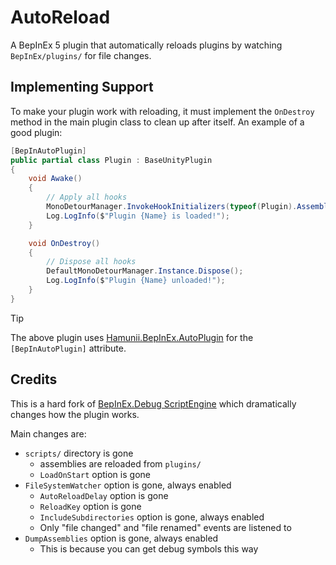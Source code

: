 # AutoReload

A BepInEx 5 plugin that automatically reloads plugins by watching `BepInEx/plugins/` for file changes.

## Implementing Support

To make your plugin work with reloading, it must implement the `OnDestroy` method in the main plugin class to clean up after itself. An example of a good plugin:

```cs
[BepInAutoPlugin]
public partial class Plugin : BaseUnityPlugin
{
    void Awake()
    {
        // Apply all hooks
        MonoDetourManager.InvokeHookInitializers(typeof(Plugin).Assembly);
        Log.LogInfo($"Plugin {Name} is loaded!");
    }

    void OnDestroy()
    {
        // Dispose all hooks
        DefaultMonoDetourManager.Instance.Dispose();
        Log.LogInfo($"Plugin {Name} unloaded!");
    }
}
```

> [!TIP]  
> The above plugin uses [Hamunii.BepInEx.AutoPlugin](<https://github.com/Hamunii/BepInEx.AutoPlugin>) for the `[BepInAutoPlugin]` attribute.

## Credits

This is a hard fork of [BepInEx.Debug ScriptEngine](<https://github.com/BepInEx/BepInEx.Debug#scriptengine>) which dramatically changes how the plugin works.

Main changes are:

- `scripts/` directory is gone
  - assemblies are reloaded from `plugins/`
  - `LoadOnStart` option is gone
- `FileSystemWatcher` option is gone, always enabled
  - `AutoReloadDelay` option is gone
  - `ReloadKey` option is gone
  - `IncludeSubdirectories` option is gone, always enabled
  - Only "file changed" and "file renamed" events are listened to
- `DumpAssemblies` option is gone, always enabled
  - This is because you can get debug symbols this way
